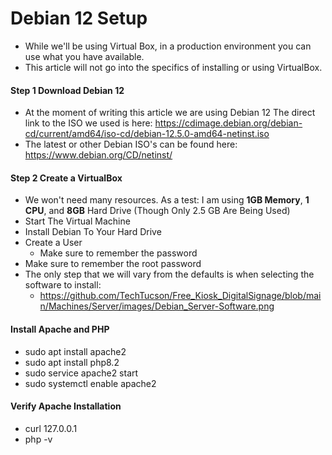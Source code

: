 # Debian 12 Setup 

- While we'll be using Virtual Box, in a production environment you can use what you have available. 
- This article will not go into the specifics of installing or using VirtualBox. 
  
#### Step 1 Download Debian 12
- At the moment of writing this article we are using Debian 12 The direct link to the ISO we used is here: https://cdimage.debian.org/debian-cd/current/amd64/iso-cd/debian-12.5.0-amd64-netinst.iso
- The latest or other Debian ISO's can be found here: https://www.debian.org/CD/netinst/
  
#### Step 2 Create a VirtualBox  
- We won't need many resources. As a test: I am using **1GB Memory**, **1 CPU**, and **8GB** Hard Drive (Though Only 2.5 GB Are Being Used)
- Start The Virtual Machine
- Install Debian To Your Hard Drive
- Create a User
  - Make sure to remember the password
- Make sure to remember the root password  
- The only step that we will vary from the defaults is when selecting the software to install:
  - https://github.com/TechTucson/Free_Kiosk_DigitalSignage/blob/main/Machines/Server/images/Debian_Server-Software.png
 #### Install Apache and PHP
 - sudo apt install apache2
 - sudo apt install php8.2
 - sudo service apache2 start
 - sudo systemctl enable apache2

 #### Verify Apache Installation
 - curl 127.0.0.1
 - php -v 


 





